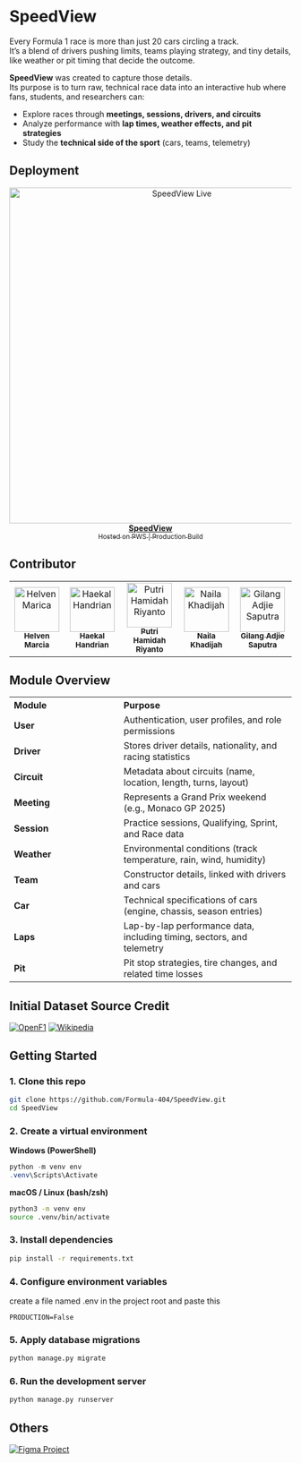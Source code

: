 # SpeedView

Every Formula 1 race is more than just 20 cars circling a track.  
It’s a blend of drivers pushing limits, teams playing strategy, and tiny details, like weather or pit timing that decide the outcome.  

**SpeedView** was created to capture those details.  
Its purpose is to turn raw, technical race data into an interactive hub where fans, students, and researchers can:  

- Explore races through **meetings, sessions, drivers, and circuits**  
- Analyze performance with **lap times, weather effects, and pit strategies**  
- Study the **technical side of the sport** (cars, teams, telemetry)  

## Deployment
<p align="center">
    <a href="https://helven-marcia-speedview.pbp.cs.ui.ac.id" target="_blank">
        <img src="static/image/docs/Banner.png" alt="SpeedView Live" width="600"/>
        <br/>
        <b>SpeedView</b>
        <br/>
        <sub>Hosted on PWS | Production Build</sub>
    </a>
</p>

## Contributor
<table>
    <tr>
        <td align="center">
            <a href="https://github.com/helvenix">
                <img src="https://avatars.githubusercontent.com/u/109453997?v=4"           width="80px;" alt="Helven Marica"/>
                <br /><sub><b>Helven Marcia</b></sub>
            </a>
        </td>
        <td align="center">
            <a href="https://github.com/haekalhdn">
                <img src="https://avatars.githubusercontent.com/u/178357458?v=4" width="80px;" alt="Haekal Handrian"/>
                <br /><sub><b>Haekal Handrian</b></sub>
            </a>
        </td>
        <td align="center">
            <a href="https://github.com/puut12">
                <img src="https://avatars.githubusercontent.com/u/198161335?v=4" width="80px;" alt="Putri Hamidah Riyanto"/>
                <br /><sub><b>Putri Hamidah Riyanto</b></sub>
            </a>
        </td>
        <td align="center">
            <a href="https://github.com/nailnail">
                <img src="https://avatars.githubusercontent.com/u/30210192?v=4" width="80px;" alt="Naila Khadijah"/>
                <br /><sub><b>Naila Khadijah</b></sub>
            </a>
        </td>
        <td align="center">
            <a href="https://github.com/lucidd2712">
                <img src="https://avatars.githubusercontent.com/u/198191346?v=4" width="80px;" alt="Gilang Adjie Saputra"/>
                <br /><sub><b>Gilang Adjie Saputra</b></sub>
            </a>
        </td>
    </tr>
</table>

## Module Overview
<table>
  <tr>
    <th style="width:180px; text-align:left;">Module</th>
    <th style="text-align:left;">Purpose</th>
  </tr>
  <tr>
    <td><b>User</b></td>
    <td>Authentication, user profiles, and role permissions</td>
  </tr>
  <tr>
    <td><b>Driver</b></td>
    <td>Stores driver details, nationality, and racing statistics</td>
  </tr>
  <tr>
    <td><b>Circuit</b></td>
    <td>Metadata about circuits (name, location, length, turns, layout)</td>
  </tr>
  <tr>
    <td><b>Meeting</b></td>
    <td>Represents a Grand Prix weekend (e.g., Monaco GP 2025)</td>
  </tr>
  <tr>
    <td><b>Session</b></td>
    <td>Practice sessions, Qualifying, Sprint, and Race data</td>
  </tr>
  <tr>
    <td><b>Weather</b></td>
    <td>Environmental conditions (track temperature, rain, wind, humidity)</td>
  </tr>
  <tr>
    <td><b>Team</b></td>
    <td>Constructor details, linked with drivers and cars</td>
  </tr>
  <tr>
    <td><b>Car</b></td>
    <td>Technical specifications of cars (engine, chassis, season entries)</td>
  </tr>
  <tr>
    <td><b>Laps</b></td>
    <td>Lap-by-lap performance data, including timing, sectors, and telemetry</td>
  </tr>
  <tr>
    <td><b>Pit</b></td>
    <td>Pit stop strategies, tire changes, and related time losses</td>
  </tr>
</table>

## Initial Dataset Source Credit
<p align="left">
  <a href="https://openf1.org"><img src="https://img.shields.io/badge/Data-OpenF1-red?style=flat-square&logo=fastapi&logoColor=white" alt="OpenF1"/></a>
  <a href="https://www.wikipedia.org/"><img src="https://img.shields.io/badge/Data-Wikipedia-blue?style=flat-square&logo=wikipedia&logoColor=white" alt="Wikipedia"/></a>
</p>


## Getting Started

### 1. Clone this repo
```bash
git clone https://github.com/Formula-404/SpeedView.git
cd SpeedView
```

### 2. Create a virtual environment
**Windows (PowerShell)**
```powershell
python -m venv env
.venv\Scripts\Activate
```
**macOS / Linux (bash/zsh)**
```bash
python3 -m venv env
source .venv/bin/activate
```

### 3. Install dependencies
```bash
pip install -r requirements.txt
```

### 4. Configure environment variables
create a file named .env in the project root and paste this
```dotenv
PRODUCTION=False
```

### 5. Apply database migrations
```bash
python manage.py migrate
```

### 6. Run the development server
```bash
python manage.py runserver
```

## Others
<p align="left">
    <a href="https://figma.com/">
        <img src="https://img.shields.io/badge/Figma-Design%20Mockups-purple?style=for-the-badge&logo=figma&logoColor=white" alt="Figma Project"/>
    </a>
</p>